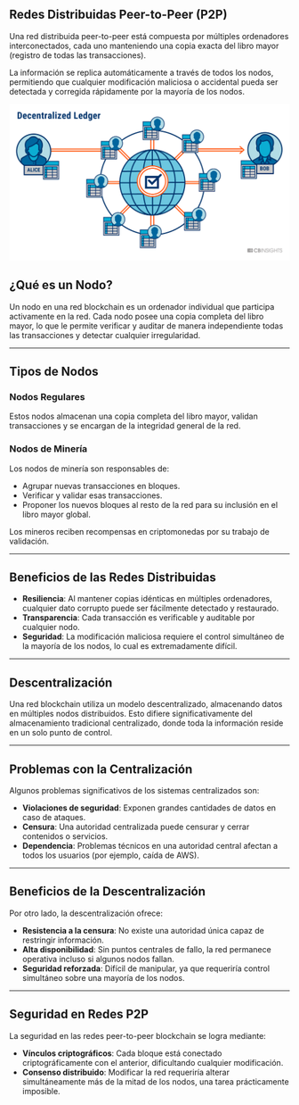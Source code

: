 
##  **Redes Distribuidas Peer-to-Peer (P2P)**

Una red distribuida peer-to-peer está compuesta por múltiples ordenadores interconectados, cada uno manteniendo una copia exacta del libro mayor (registro de todas las transacciones).

La información se replica automáticamente a través de todos los nodos, permitiendo que cualquier modificación maliciosa o accidental pueda ser detectada y corregida rápidamente por la mayoría de los nodos.

![red](https://raw.githubusercontent.com/AppsDevsLeon/Revista_blockchain/refs/heads/main/Day16/Images/2022-09-30_16-44-49-2f01f6aa2670c613df15c0aadae24c44.webp)

##  **¿Qué es un Nodo?**

Un nodo en una red blockchain es un ordenador individual que participa activamente en la red. Cada nodo posee una copia completa del libro mayor, lo que le permite verificar y auditar de manera independiente todas las transacciones y detectar cualquier irregularidad.

---

## **Tipos de Nodos**

### Nodos Regulares
Estos nodos almacenan una copia completa del libro mayor, validan transacciones y se encargan de la integridad general de la red.

### Nodos de Minería
Los nodos de minería son responsables de:
- Agrupar nuevas transacciones en bloques.
- Verificar y validar esas transacciones.
- Proponer los nuevos bloques al resto de la red para su inclusión en el libro mayor global.

Los mineros reciben recompensas en criptomonedas por su trabajo de validación.

---

## **Beneficios de las Redes Distribuidas**

- **Resiliencia**: Al mantener copias idénticas en múltiples ordenadores, cualquier dato corrupto puede ser fácilmente detectado y restaurado.
- **Transparencia**: Cada transacción es verificable y auditable por cualquier nodo.
- **Seguridad**: La modificación maliciosa requiere el control simultáneo de la mayoría de los nodos, lo cual es extremadamente difícil.

---

## **Descentralización**

Una red blockchain utiliza un modelo descentralizado, almacenando datos en múltiples nodos distribuidos. Esto difiere significativamente del almacenamiento tradicional centralizado, donde toda la información reside en un solo punto de control.

---

## **Problemas con la Centralización**

Algunos problemas significativos de los sistemas centralizados son:

- **Violaciones de seguridad**: Exponen grandes cantidades de datos en caso de ataques.
- **Censura**: Una autoridad centralizada puede censurar y cerrar contenidos o servicios.
- **Dependencia**: Problemas técnicos en una autoridad central afectan a todos los usuarios (por ejemplo, caída de AWS).

---

## **Beneficios de la Descentralización**

Por otro lado, la descentralización ofrece:

- **Resistencia a la censura**: No existe una autoridad única capaz de restringir información.
- **Alta disponibilidad**: Sin puntos centrales de fallo, la red permanece operativa incluso si algunos nodos fallan.
- **Seguridad reforzada**: Difícil de manipular, ya que requeriría control simultáneo sobre una mayoría de los nodos.

---

## **Seguridad en Redes P2P**

La seguridad en las redes peer-to-peer blockchain se logra mediante:

- **Vínculos criptográficos**: Cada bloque está conectado criptográficamente con el anterior, dificultando cualquier modificación.
- **Consenso distribuido**: Modificar la red requeriría alterar simultáneamente más de la mitad de los nodos, una tarea prácticamente imposible.
